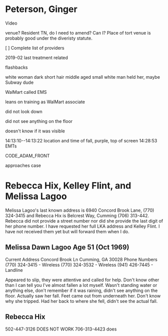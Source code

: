 # Peterson, Ginger

Video

venue? Resident TN, do I need to amend? Can I? Place of tort venue is probably good under the diveristy statute.

[ ] Complete list of providers

2019-02 last treatment related

flashbacks

white woman dark short hair middle aged small
white man held her, maybe Subway dude

WalMart called EMS

leans on training as WalMart associate

did not look down

did not see anything on the floor

doesn't know if it was visible

14:13:10--14:13:22 location and time of fall, purple, top of screen
14:28:53 EMTs

CODE_ADAM_FRONT


approaches case


# Rebecca Hix, Kelley Flint, and Melissa Lagoo

Melissa Lagoo's last known address is 6940 Concord Brook Lane, (770)
324-3415 and Rebecca Hix is Belcrest Way, Cumming (706) 313-442.  
Rebecca did not provide a street number nor did she provide the last 
digit of her phone number.  I have requested her full LKA address and 
Kelley Flint.  I have not received them yet but will forward them when 
I do.

## Melissa Dawn Lagoo Age 51 (Oct 1969)
Current Address
Concord Brook Ln
Cumming, GA 30028
Phone Numbers
(770) 324-3415 - Wireless
(770) 324-3532 - Wireless
(941) 426-7445 - Landline


Appeared to slip, they were attentive and called for help. Don't know other than I can tell you I've almost fallen a lot myself. Wasn't standing water or anything else, don't remember if it was raining, didn't see anything on the floor. Actually saw her fall. Feet came out from underneath her. Don't know why she tripped. Had her back to where she fell, didn't see the actual fall.

## Rebecca Hix 
502-447-3126 DOES NOT WORK
            706-313-4423 does

